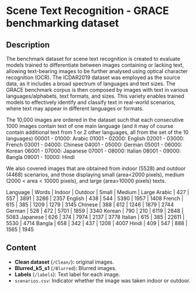 # Scene Text Recognition - GRACE benchmarking dataset

## Description

The benchmark dataset for scene text recognition is created to evaluate models trained to differentiate between images containing or lacking text, 
allowing text-bearing images to be further analysed using optical character recognition (OCR). The ICDAR2019 dataset was employed as the source data, 
as it includes a broad spectrum of languages and text sizes.
The GRACE benchmark corpus is then composed by images with text in various languages/alphabets, text formats, and sizes. 
This variety enables trained models to effectively identify and classify text in real-world scenarios, where text may appear in different languages or formats.


The 10,000 images are ordered in the dataset such that each consecutive 1000 images contain text of one main language (and it may of course contain additional text from 1 or 2 other languages, all from the set of the 10 languages)
00001 - 01000:  Arabic
01001 - 02000:  English
02001 - 03000:  French
03001 - 04000:  Chinese
04001 - 05000:  German
05001 - 06000:  Korean
06001 - 07000:  Japanese
07001 - 08000:  Italian
08001 - 09000:  Bangla
09001 - 10000:  Hindi

We also covered images that are obtained from indoor (5528) and outdoor (4468) scenarios, and those displaying small (area<2000 pixels), medium (2000 < area < 10000 pixels), and large (area>10000 pixels) texts.



Language | Words | Indoor | Outdoor | Small | Medium | Large
Arabic  | 427 | 557 | 3891 | 3286 | 2357
English  | 438 | 544 | 5390 | 1957 | 1408
French  | 615 | 385 | 1209 | 1279 | 3145
Chinese  | 388 | 612 | 1246 | 1879 | 2744
German  | 528 | 472 | 5701 | 1859 | 3340
Korean  | 790 | 210 | 6119 | 2848 | 5083
Japanese  | 626 | 374 | 7974 | 2137 | 3778
Italian  | 615 | 385 | 22611 | 5530 | 4714
Bangla  | 658 | 342 | 437 | 1208 | 4007
Hindi  | 409 | 547 | 888 | 1565 | 1945




## Content

* **Clean dataset** (```/Clean/```): original images.
* **Blurred_k5_s1** (```/Blurred```): Blurred images.
* **Labels** (```/labels```): Text label for each image.
* ```scenarios.csv```: Indicator whether the image was taken indoor or outdoor.


